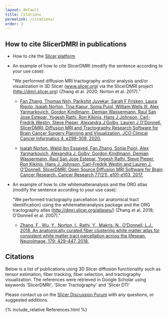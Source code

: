 ```yaml
---
layout: default
title: Citations 
permalink: /citations/
order: 2
---
```


How to cite SlicerDMRI in publications
--------------------------------------
* How to cite the [Slicer platform](http://wiki.slicer.org/slicerWiki/index.php/CitingSlicer)
* An example of how to cite SlicerDMRI (modify the sentence according to your use case):

    "We performed diffusion MRI tractography and/or analysis and/or visualization in 3D Slicer (www.slicer.org) via the SlicerDMRI project (http://dmri.slicer.org) (Zhang et al. 2020; Norton et al. 2017)."
    
    - [Fan Zhang, Thomas Noh, Parikshit Juvekar, Sarah F Frisken, Laura Rigolo, Isaiah Norton, Tina Kapur, Sonia Pujol, William Wells III, Alex Yarmarkovich, Gordon Kindlmann, Demian Wassermann, Raul San Jose Estepar, Yogesh Rathi, Ron Kikinis, Hans J Johnson, Carl-Fredrik Westin, Steve Pieper, Alexandra J Golby, Lauren J O'Donnell. SlicerDMRI: Diffusion MRI and Tractography Research Software for Brain Cancer Surgery Planning and Visualization. JCO Clinical Cancer Informatics 4, e299-309, 2020.](http://cancerres.aacrjournals.org/content/77/21/e101)
    
    - [Isaiah Norton, Walid Ibn Essayed, Fan Zhang, Sonia Pujol, Alex Yarmarkovich, Alexandra J. Golby, Gordon Kindlmann, Demian Wassermann, Raul San Jose Estepar, Yogesh Rathi, Steve Pieper, Ron Kikinis, Hans J. Johnson, Carl-Fredrik Westin and Lauren J. O'Donnell. SlicerDMRI: Open Source Diffusion MRI Software for Brain Cancer Research. Cancer Research 77(21), e101-e103, 2017.](http://cancerres.aacrjournals.org/content/77/21/e101)

* An example of how to cite whitematteranalysis and the ORG atlas (modify the sentence according to your use case):

    "We performed tractography parcellation (or anatomical tract identification) using the whitematteranalysis package and the ORG tractography atlas (http://dmri.slicer.org/atlases/) (Zhang et al. 2018; O'Donnell et al. 2007)."
    
    - [Zhang, F., Wu, Y., Norton, I., Rathi, Y., Makris, N., O’Donnell, L.J., 2018. An anatomically curated fiber clustering white matter atlas for consistent white matter tract parcellation across the lifespan. NeuroImage, 179: 429–447, 2018.](https://doi.org/10.1016/j.neuroimage.2018.06.027)
    
Citations
---------

Below is a list of publications using 3D Slicer diffusion functionality such as tensor estimation, fiber tracking, fiber selection, and tractography visualization. The references were retrieved in Google Scholar using keywords 'SlicerDMRI', 'Slicer Tractography' and 'Slicer DTI'

Please contact us on the [Slicer Discussion Forum](https://discourse.slicer.org/c/community/slicerdmri) with any questions, or suggested additions.

{% include_relative References.html %}
